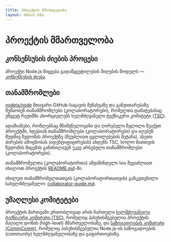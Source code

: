 ```yaml
---
title: პროექტის მმართველობა
layout: about.hbs
---
```


# პროექტის მმართველობა

## კონსენსუსის ძიების პროცესი

პროექტი Node.js მიყვება გადაწყვეტილების მიღების მოდელს — [კონსენსუსის ძიება][].

## თანამშრომლები

[nodejs/node][] მთავარი GitHub-საცავის შენახვაზე და განვითარებაზე მუშაობენ თანამშრომლები (კოლაბორატორები),
რომელთა დამატებასაც უწყვეტ რეჟიმში ახორციელებს ხელმძღვანელი ტექნიკური კომიტეტი ([TSC][]).

ადამიანები, რომლებსაც მნიშვნელოვანი და ღირებული წვლილი შეაქვთ პროექტში, ხდებიან თანამშრომლები (კოლაბორატორები)
და იღებენ მუდმივ წვდომას პროექტზე (შეუძლიათ ცვლილებების შეტანა). ასეთი პირების ამოცნობას (იდენტიფიცირებას) ახდენს
TSC, ხოლო მათთვის წვდომის მიცემას განიხილავენ უკვე არსებული თანამშრომლები (კოლაბორატორები).

თანამშრომელთა (კოლაბორატორთა) ამჟამინდელი სია შეგიძლიათ იხილოთ პროექტის [README.md][]-ში.

იხილეთ თანამშრომელთათვის (კოლაბორატორთათვის) განკუთვნილი სახელმძღვანელო: [collaborator-guide.md][].

## უმაღლესი კომიტეტები

პროექტის მართვაში ერთობლივად არის ჩართული [ხელმძღვანელი ტექნიკური კომიტეტი (TSC)][],
რომელიც პასუხისმგებელია პროექტის მაღალი დონის (high-level) მმართველობაზე, და
[საზოგადოების კომიტეტი (CommComm)][], რომელიც პასუხისმგებელია Node.js-ის
საზოგადოების (community) ხელმძღვანელობაზე და გაფართოებაზე.

[collaborator-guide.md]: https://github.com/nodejs/node/blob/master/doc/contributing/collaborator-guide.md
[საზოგადოების კომიტეტი (CommComm)]: https://github.com/nodejs/community-committee/blob/master/Community-Committee-Charter.md
[კონსენსუსის ძიება]: https://en.wikipedia.org/wiki/Consensus-seeking_decision-making
[README.md]: https://github.com/nodejs/node/blob/master/README.md#current-project-team-members
[ხელმძღვანელი ტექნიკური კომიტეტი (TSC)]: https://github.com/nodejs/TSC/blob/master/TSC-Charter.md
[TSC]: https://github.com/nodejs/TSC
[nodejs/node]: https://github.com/nodejs/node
